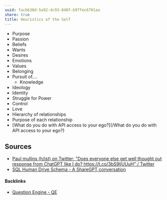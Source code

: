 ```yaml
---
uuid: facbb38d-5a92-4c93-848f-b97fec6701aa
share: true
title: Heuristics of the Self
---
```

* Purpose
* Passion
* Beliefs
* Wants
* Desires
* Emotions
* Values
* Belonging
* Pursuit of....
	* Knowledge
* Ideology
* Identity
* Struggle for Power
* Control
* Love
* Hierarchy of relationships
* Purpose of each relationship
* [What do you do with API access to your ego?](/What do you do with API access to your ego?)

## Sources

* [Paul mullins (h/ist) on Twitter: "Does everyone else get well thought out response from ChatGPT like I do? https://t.co/3bS9ljUUuH" / Twitter](https://twitter.com/PaulWMullins/status/1666883771243585558)
* [SQL Human Drive Schema - A ShareGPT conversation](https://sharegpt.com/c/HOPt9id)


#### Backlinks

* [Question Engine - QE](/cc5cc49d-f554-4f29-b31a-b8789688e6a3)